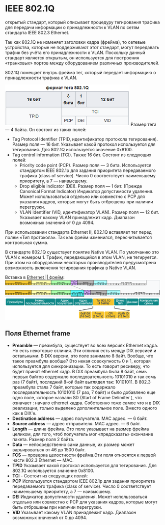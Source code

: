 IEEE 802.1Q
========================

открытый стандарт, который описывает процедуру тегирования трафика для передачи информации о принадлежности к VLAN по сетям стандарта IEEE 802.3 Ethernet.

Так как 802.1Q не изменяет заголовки кадра (фрейма), то сетевые устройства, которые не поддерживают этот стандарт, могут передавать трафик без учёта его принадлежности к VLAN. Поскольку данный стандарт является открытым, он используется для построения «транковых» портов между оборудованием различных производителей.

802.1Q помещает внутрь фрейма тег, который передает информацию о принадлежности трафика к VLAN. 

![802.1q tag](../../../media/qownnotes-media-HkIKqQ.png)
Размер тега — 4 байта. Он состоит из таких полей:

- Tag Protocol Identifier (TPID, идентификатор протокола тегирования). Размер поля — 16 бит. Указывает какой протокол используется для тегирования. Для 802.1Q используется значение 0x8100.
- Tag control information (TCI). Также 16 бит. Состоит из следующих полей:
    + Priority code point (PCP). Размер поля — 3 бита. Используется стандартом IEEE 802.1p для задания приоритета передаваемого трафика (class of service). Число 0 соответствует наименьшему приоритету, а 7 — наивысшему.
    + Drop eligible indicator (DEI). Размер поля — 1 бит. (Прежде Canonical Format Indicator) Индикатор допустимости удаления. Может использоваться отдельно или совместно с PCP для указания кадров, которые могут быть отброшены при наличии перегрузки.
    + VLAN Identifier (VID, идентификатор VLAN). Размер поля — 12 бит. Указывает какому VLAN принадлежит кадр. Диапазон возможных значений от 0 до 4094.

При использовании стандарта Ethernet II, 802.1Q вставляет тег перед полем «Тип протокола». Так как фрейм изменился, пересчитывается контрольная сумма.

В стандарте 802.1Q существует понятие Native VLAN. По умолчанию это VLAN с номером 1. Трафик, передающийся в этом VLAN, не тегируется. При этом на оборудовании некоторых производителей предусмотрена возможность включения тегирования трафика в Native VLAN. 

Вставка в [Ethernet || фрейм](%D0%92%D0%B8%D0%B4%D1%8B%20Frame%2FEthernet%20DIX%20%28Ethernet%20II%29.md):
![802.1q frame ethernet](../../../media/qownnotes-media-MydnwD.png)
![802.1q frame](../../../media/qownnotes-media-lykOKM.png)

## Поля Ethernet frame
- **Preamble** — преамбула, существует во всех версиях Ethernet кадра. Но есть некоторые отличия. Эти отличия есть между DIX версией и остальными. В DIX версии, это поле занимало 8 байт. Вообще, что такое преамбула вообще? Это некая совокупность 0 и 1, которая используется для синхронизации. То есть говорит ресиверу, что будет принят ethernet кадр. В DIX преамбула была 8 байт, семь первых байтов содержало последовательность 10101010 и так семь раз (7 байт), последний 8-ой байт выглядел так: 10101011. В 802.3 преамбула стала 7 байт, которые так содержало последовательность 10101010 (7 раз, 7 байт) и было добавлено еще одно поле, которое назвали SD (Start of Frame Delimiter ), что означает : начало ethernet кадра. Собственно тоже самое что и в DIX реализации, только выделено дополнительное поле. Вместо одного как в DIX’е.
- **Destination address** — адрес получателя. MAC адрес. — 6 байт.
- **Source address** — адрес отправителя. MAC адрес. — 6 байт.
- **Length** — длина фрейма. Это поле указывает на размер фрейма целиком, для того, чтоб получатель мог «предсказать» окончание пакета. Размер поля 2 байта.
- **Data** — непосредственно сами данные, их размер может варьироваться от 46 до 1500 байт.
- **FCS** — проверка целостности фрейма.Эти поля относятся к первой части 802.3 Ethernet — MAC.
- **TPID** Указывает какой протокол используется для тегирования. Для 802.1Q используется значение 0x8100.
- **TCI** - Состоит из следующих полей:
- **PCP** Используется стандартом IEEE 802.1p для задания приоритета передаваемого трафика (class of service). Число 0 соответствует наименьшему приоритету, а 7 — наивысшему.
- **DEI** Индикатор допустимости удаления. Может использоваться отдельно или совместно с PCP для указания кадров, которые могут быть отброшены при наличии перегрузки.
- **VID** Указывает какому VLAN принадлежит кадр. Диапазон возможных значений от 0 до 4094.

